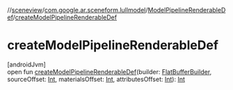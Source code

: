 //[sceneview](../../../index.md)/[com.google.ar.sceneform.lullmodel](../index.md)/[ModelPipelineRenderableDef](index.md)/[createModelPipelineRenderableDef](create-model-pipeline-renderable-def.md)

# createModelPipelineRenderableDef

[androidJvm]\
open fun [createModelPipelineRenderableDef](create-model-pipeline-renderable-def.md)(builder: [FlatBufferBuilder](../../com.google.flatbuffers/-flat-buffer-builder/index.md), sourceOffset: [Int](https://kotlinlang.org/api/latest/jvm/stdlib/kotlin/-int/index.html), materialsOffset: [Int](https://kotlinlang.org/api/latest/jvm/stdlib/kotlin/-int/index.html), attributesOffset: [Int](https://kotlinlang.org/api/latest/jvm/stdlib/kotlin/-int/index.html)): [Int](https://kotlinlang.org/api/latest/jvm/stdlib/kotlin/-int/index.html)
